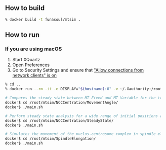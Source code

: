 ## How to build
```sh
% docker build -t funasoul/mtsim .
```

## How to run
### If you are using macOS
1. Start XQuartz
2. Open Preferences
3. Go to Security Settings and ensure that ["Allow connections from network clients" is on](https://gist.github.com/sorny/969fe55d85c9b0035b0109a31cbcb088)

```sh
% cd ..
% docker run --rm -it -e DISPLAY="$(hostname):0" -v ~/.Xauthority:/root/.Xauthority -v $PWD:/root/mtsim funasoul/mtsim

# Compares the steady state between MT Fixed and MT Variable for the translation and rotation of the central body
docker$ cd /root/mtsim/NCCCentration/MovementAngle/
docker$ ./main.sh

# Perform steady state analysis for a wide range of initial positions and rotation angles for the centrosome
docker$ cd /root/mtsim/NCCCentration/SteadyState/
docker$ ./main.sh

# Simulates the movement of the nuclus-centrosome complex in spindle elongation based on MT Fixed and MT Variable and compares their steady states
docker$ cd /root/mtsim/SpindleElongation/
docker$ ./main.sh
```
